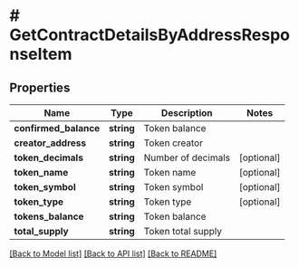 # # GetContractDetailsByAddressResponseItem

## Properties

Name | Type | Description | Notes
------------ | ------------- | ------------- | -------------
**confirmed_balance** | **string** | Token balance |
**creator_address** | **string** | Token creator |
**token_decimals** | **string** | Number of decimals | [optional]
**token_name** | **string** | Token name | [optional]
**token_symbol** | **string** | Token symbol | [optional]
**token_type** | **string** | Token type | [optional]
**tokens_balance** | **string** | Token balance |
**total_supply** | **string** | Token total supply |

[[Back to Model list]](../../README.md#models) [[Back to API list]](../../README.md#endpoints) [[Back to README]](../../README.md)
